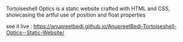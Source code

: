 Tortoiseshell Optics is a static website crafted with HTML and CSS, showcasing the artful use of position and float properties


see it live : https://anupreetbedi.github.io/AnupreetBedi-Tortoiseshell-Optics--Static-Website/
